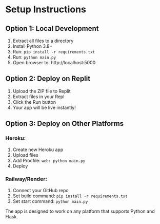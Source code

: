 # Setup Instructions

## Option 1: Local Development

1. Extract all files to a directory
2. Install Python 3.8+ 
3. Run: `pip install -r requirements.txt`
4. Run: `python main.py`
5. Open browser to: http://localhost:5000

## Option 2: Deploy on Replit

1. Upload the ZIP file to Replit
2. Extract files in your Repl
3. Click the Run button
4. Your app will be live instantly!

## Option 3: Deploy on Other Platforms

### Heroku:
1. Create new Heroku app
2. Upload files
3. Add Procfile: `web: python main.py`
4. Deploy

### Railway/Render:
1. Connect your GitHub repo
2. Set build command: `pip install -r requirements.txt` 
3. Set start command: `python main.py`

The app is designed to work on any platform that supports Python and Flask.
